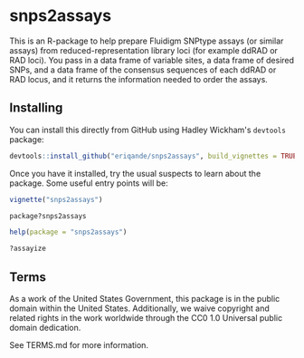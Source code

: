 # snps2assays

This is an R-package to help prepare Fluidigm SNPtype assays (or similar assays) from 
reduced-representation library loci (for example ddRAD or RAD loci).  You pass in
a data frame of variable sites, a data frame of desired SNPs, and a data frame of the 
consensus sequences of each ddRAD or RAD locus, and it returns the information needed
to order the assays.

## Installing

You can install this directly from GitHub using Hadley Wickham's `devtools` package:
```r
devtools::install_github("eriqande/snps2assays", build_vignettes = TRUE)
```

Once you have it installed, try the usual suspects to learn about the package.  Some useful
entry points will be:
```r
vignette("snps2assays")

package?snps2assays

help(package = "snps2assays")

?assayize
```

## Terms 

As a work of the United States Government, this package is in the
public domain within the United States. Additionally, we waive
copyright and related rights in the work worldwide through the CC0 1.0
Universal public domain dedication.

See TERMS.md for more information.

